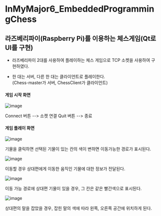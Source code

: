 # InMyMajor6_EmbeddedProgrammingChess
라즈베리파이(Raspberry Pi)를 이용하는 체스게임(Qt로 UI를 구현)
-----

- 라즈베리파이 2대를 사용하여 플레이하는 체스 게임으로 TCP 소켓을 사용하여 구현하였다.      
      
- 한 대는 서버, 다른 한 대는 클라이언트로 플레이한다.     
(Chess-master가 서버, ChessClient가 클라이언트)

#### 게임 시작 화면
![image](https://user-images.githubusercontent.com/77111523/116769928-c1dab500-aa7a-11eb-8e4c-be5835c5a3e1.png)

Connect 버튼 --> 소켓 연결     Quit 버튼 --> 종료

#### 게임 플레이 화면
![image](https://user-images.githubusercontent.com/77111523/116770050-b20fa080-aa7b-11eb-9994-2d893d058931.png)

기물을 클릭하면 선택된 기물이 있는 칸의 색이 변하면 이동가능한 경로가 표시된다.     
     

![image](https://user-images.githubusercontent.com/77111523/116770149-7e814600-aa7c-11eb-8e79-a9b5c713a49e.png)

이동할 경우 상대편에게 이동한 움직인 기물에 대한 정보가 전달된다.     
     

![image](https://user-images.githubusercontent.com/77111523/116770163-9f499b80-aa7c-11eb-886b-e36d364dfa20.png)

이동 가능 경로에 상대편 기물이 있을 경우, 그 칸은 같은 빨간색으로 표시된다.     
     

![image](https://user-images.githubusercontent.com/77111523/116770190-ab355d80-aa7c-11eb-9b47-16faf60abe78.png)

상대편의 말을 잡았을 경우, 잡힌 말의 색에 따라 왼쪽, 오른쪽 공간에 위치하게 된다.

     
